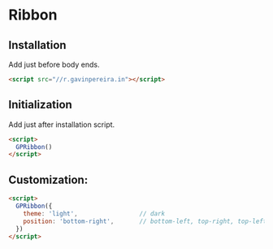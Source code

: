 # Ribbon

## Installation

Add just before body ends.

```html
<script src="//r.gavinpereira.in"></script>
```

## Initialization

Add just after installation script.

```html
<script>
  GPRibbon()
</script>
```

## Customization:

```html
<script>
  GPRibbon({
    theme: 'light',                 // dark
    position: 'bottom-right',       // bottom-left, top-right, top-left
  })
</script>
```
